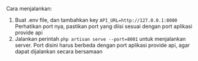 Cara menjalankan:
<ol>
    <li>Buat .env file, dan tambahkan key <code>API_URL=http://127.0.0.1:8000</code> Perhatikan port nya, pastikan port yang diisi sesuai dengan port aplikasi provide api</li>
    <li>Jalankan perintah <code>php artisan serve --port=8001</code> untuk menjalankan server. Port disini harus berbeda dengan port aplikasi provide api, agar dapat dijalankan secara bersamaan</li>
</ol>
